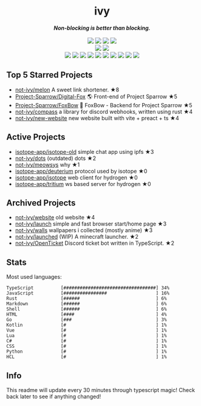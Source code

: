 <!-- deno-fmt-ignore-file -->
<h1 align="center">ivy</h1>
<div align="center">
  <b><i>Non-blocking is better than blocking.</i></b>
  <br />
  <br />
  <img src="https://img.shields.io/badge/-Vim-%23ffaaea?logo=Vim&labelColor=4c566a" />
  <img src="https://img.shields.io/badge/-CLion-%23e9d3d0?logo=CLion&labelColor=4c566a" />
  <img src="https://img.shields.io/badge/-IntellJ IDEA-%23ffbeef?logo=IntelliJIDEA&labelColor=4c566a" />
  <img src="https://img.shields.io/badge/-Visual Studio Code-%23ffc9e5?logo=VisualStudioCode&labelColor=4c566a" />
  <br />
  <img src="https://img.shields.io/badge/-macOS-%23ec91d8?logo=macOS&labelColor=4c566a" />
  <img src="https://img.shields.io/badge/-Linux-%23ffcee0?logo=Linux&labelColor=4c566a" />
  <br />
<img src="https://img.shields.io/badge/-TypeScript-ffe5d9" />
<img src="https://img.shields.io/badge/-Go-fec89a" />
<img src="https://img.shields.io/badge/-Rust-ece4db" />
<img src="https://img.shields.io/badge/-JavaScript-fcd5ce" />
<img src="https://img.shields.io/badge/-other-fec5bb" />
<img src="https://img.shields.io/badge/-Markdown-f8edeb" />
<img src="https://img.shields.io/badge/-Shell-ffd7ba" />
<img src="https://img.shields.io/badge/-Kotlin-fae1dd" />
<img src="https://img.shields.io/badge/-Vue-d8e2dc" />
<img src="https://img.shields.io/badge/-HTML-e8e8e4" />
  <br />
</div>

## Top 5 Starred Projects

- [not-ivy/melon](https://github.com/not-ivy/melon) A sweet link shortener. ★8
- [Project-Sparrow/Digital-Fox](https://github.com/Project-Sparrow/Digital-Fox) 🌎 Front-end of Project Sparrow ★5
- [Project-Sparrow/FoxBow](https://github.com/Project-Sparrow/FoxBow) 🏹 FoxBow - Backend for Project Sparrow ★5
- [not-ivy/compass](https://github.com/not-ivy/compass) a library for discord webhooks, written using rust ★4
- [not-ivy/new-website](https://github.com/not-ivy/new-website) new website built with vite + preact + ts ★4

## Active Projects

- [isotope-app/isotope-old](https://github.com/isotope-app/isotope-old) simple chat app using ipfs ★3
- [not-ivy/dots](https://github.com/not-ivy/dots) (outdated) dots ★2
- [not-ivy/meowsys](https://github.com/not-ivy/meowsys) why ★1
- [isotope-app/deuterium](https://github.com/isotope-app/deuterium) protocol used by isotope ★0
- [isotope-app/isotope](https://github.com/isotope-app/isotope) web client for hydrogen ★0
- [isotope-app/tritium](https://github.com/isotope-app/tritium) ws based server for hydrogen ★0

## Archived Projects

- [not-ivy/website](https://github.com/not-ivy/website) old website ★4
- [not-ivy/launch](https://github.com/not-ivy/launch) simple and fast browser start/home page ★3
- [not-ivy/walls](https://github.com/not-ivy/walls) wallpapers i collected (mostly anime) ★3
- [not-ivy/launched](https://github.com/not-ivy/launched) (WIP) A minecraft launcher. ★2
- [not-ivy/OpenTicket](https://github.com/not-ivy/OpenTicket) Discord ticket bot written in TypeScript. ★2

## Stats

Most used languages:
```
TypeScript          [##################################] 34%
JavaScript          [################                  ] 16%
Rust                [######                            ] 6%
Markdown            [######                            ] 6%
Shell               [######                            ] 6%
HTML                [####                              ] 4%
Go                  [###                               ] 3%
Kotlin              [#                                 ] 1%
Vue                 [#                                 ] 1%
Lua                 [#                                 ] 1%
C#                  [#                                 ] 1%
CSS                 [#                                 ] 1%
Python              [#                                 ] 1%
HCL                 [#                                 ] 1%
```

## Info

This readme will update every 30 minutes through typescript magic! Check back later to see if anything changed!
